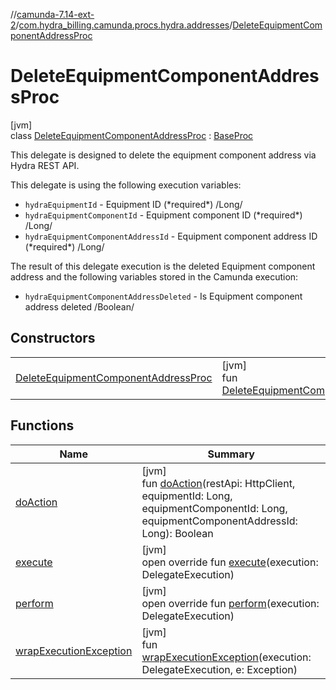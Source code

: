 //[camunda-7.14-ext-2](../../../index.md)/[com.hydra_billing.camunda.procs.hydra.addresses](../index.md)/[DeleteEquipmentComponentAddressProc](index.md)

# DeleteEquipmentComponentAddressProc

[jvm]\
class [DeleteEquipmentComponentAddressProc](index.md) : [BaseProc](../../com.hydra_billing.camunda.procs/-base-proc/index.md)

This delegate is designed to delete the equipment component address via Hydra REST API.

This delegate is using the following execution variables:

<ul><li><code>hydraEquipmentId</code> - Equipment ID (*required*) /Long/</li><li><code>hydraEquipmentComponentId</code> - Equipment component ID (*required*) /Long/</li><li><code>hydraEquipmentComponentAddressId</code> - Equipment component address ID (*required*) /Long/</li></ul>

The result of this delegate execution is the deleted Equipment component address and the following variables stored in the Camunda execution:

<ul><li><code>hydraEquipmentComponentAddressDeleted</code> - Is Equipment component address deleted /Boolean/</li></ul>

## Constructors

| | |
|---|---|
| [DeleteEquipmentComponentAddressProc](-delete-equipment-component-address-proc.md) | [jvm]<br>fun [DeleteEquipmentComponentAddressProc](-delete-equipment-component-address-proc.md)() |

## Functions

| Name | Summary |
|---|---|
| [doAction](do-action.md) | [jvm]<br>fun [doAction](do-action.md)(restApi: HttpClient, equipmentId: Long, equipmentComponentId: Long, equipmentComponentAddressId: Long): Boolean |
| [execute](../../com.hydra_billing.camunda.procs/-base-proc/execute.md) | [jvm]<br>open override fun [execute](../../com.hydra_billing.camunda.procs/-base-proc/execute.md)(execution: DelegateExecution) |
| [perform](perform.md) | [jvm]<br>open override fun [perform](perform.md)(execution: DelegateExecution) |
| [wrapExecutionException](../../com.hydra_billing.camunda.procs/-base-proc/wrap-execution-exception.md) | [jvm]<br>fun [wrapExecutionException](../../com.hydra_billing.camunda.procs/-base-proc/wrap-execution-exception.md)(execution: DelegateExecution, e: Exception) |
